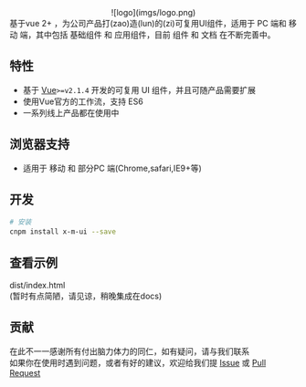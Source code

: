<div align=center>![logo](imgs/logo.png)</div>   
基于vue 2+ ，为公司产品打(zao)造(lun)的(zi)可复用UI组件，适用于 PC 端和 移动 端，其中包括 基础组件 和 应用组件，目前 组件 和 文档 在不断完善中。

## 特性

- 基于 [Vue](http://vuejs.org/)`>=v2.1.4` 开发的可复用 UI 组件，并且可随产品需要扩展
- 使用Vue官方的工作流，支持 ES6
- 一系列线上产品都在使用中

## 浏览器支持

- 适用于 移动 和 部分PC 端(Chrome,safari,IE9+等)  

## 开发  

``` bash
# 安装
cnpm install x-m-ui --save
```

## 查看示例  

dist/index.html  
(暂时有点简陋，请见谅，稍晚集成在docs)  

## 贡献

在此不一一感谢所有付出脑力体力的同仁，如有疑问，请与我们联系   
如果你在使用时遇到问题，或者有好的建议，欢迎给我们提 [Issue](https://github.com/monw3c/xmui/issues) 或 [Pull Request](https://github.com/monw3c/xmui/pulls)